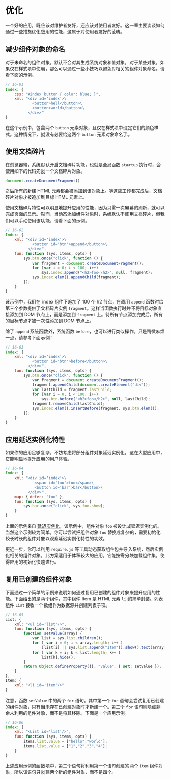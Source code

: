 # 优化

一个好的应用，既应该对维护者友好，还应该对使用者友好。这一章主要谈谈如何通过一些措施优化应用的性能，这属于对使用者友好的范畴。

## 减少组件对象的命名

对于未命名的组件对象，默认不会对其生成系统对象和值对象。对于某些对象，如果仅在样式项中使用，那么可以通过一些小技巧以避免对相关的组件对象命名。请看下面的示例。

```js
// 16-01
Index: {
    css: "#index button { color: blue; }",
    xml: "<div id='index'>\
            <button>hell</button>\
            <button>world</button>\
          </div>"
}
```

在这个示例中，包含两个 `button` 元素对象，且仅在样式项中设定它们的颜色样式。这种情况下，就没有必要给这两个 `button` 元素对象命名了。

## 使用文档碎片

在浏览器端，系统默认开启文档碎片功能，也就是全局函数 `startup` 执行时，会使用如下的代码先创一个文档碎片对象。

```js
document.createDocumentFragment()
```

之后所有的新建 HTML 元素都会被添加到该对象上。等这些工作都完成后，文档碎片对象才被追加到目标 HTML 元素上。

使用文档碎片特性可以明显地提升应用的性能，因为只需一次屏幕的刷新，就可以完成页面的显示。然而，当动态添加组件对象时，系统默认不使用文档碎片，但我们可以手动使用该功能，请看下面的示例。

```js
// 16-02
Index: {
    xml: "<div id='index'>\
            <button id='btn'>append</button>\
          </div>",
    fun: function (sys, items, opts) {
        sys.btn.once("click", function () {
            var fragment = document.createDocumentFragment();
            for (var i = 0; i < 100; i++)
                sys.index.append("<h2>foo</h2>", null, fragment);
            sys.index.elem().appendChild(fragment);
        });
    }
}
```

该示例中，我们在 index 组件下追加了 100 个 h2 节点，在调用 `append` 函数时给第三个参数提供了文档碎片实例 `fragment`。这样当函数执行时并不将目标对象直接添加到 DOM 节点上，而是添加到 `fragment` 上。待所有节点添加完成后，所有的目标节点才被一次性添加到 DOM 节点上。

除了 `append` 系统函数外，系统函数 `before`，也可以进行类似操作，只是稍微麻烦一点，请参考下面示例：

```js
// 16-03
Index: {
    xml: "<div id='index'>\
            <button id='btn'>before</button>\
          </div>",
    fun: function (sys, items, opts) {
        sys.btn.once("click", function () {
            var fragment = document.createDocumentFragment();
            fragment.appendChild(document.createElement("div"));
            var lastChild = fragment.lastChild;
            for (var i = 0; i < 100; i++)
                sys.btn.before("<h2>foo</h2>", null, lastChild);
            fragment.removeChild(lastChild);
            sys.index.elem().insertBefore(fragment, sys.btn.elem());
        });
    }
}
```

## 应用延迟实例化特性

如果你的应用足够复杂，不妨考虑将部分组件对象延迟实例化。这在大型应用中，它能明显地提升应用的用户体验。

```js
// 16-04
Index: {
    xml: "<div id='index'>\
             <span id='foo'>foo</span>\
             <button id='bar'>bar</button>\
          </div>",
    map: { defer: "foo" },
    fun: function (sys, items, opts) {
        sys.bar.once("click", sys.foo.show);
    }
}
```

上面的示例来自 [延迟实例化](/docs#延迟实例化)，该示例中，组件对象 `foo` 被设计成延迟实例化的。当然这个示例较为简单，你可以尝试把组件对象 `foo` 替换成复杂的，需要初始化较长时长的组件对象以观察延迟实例化特性的功效。

更近一步，你可以利用 `require.js` 等工具动态获取组件包并导入系统，然后实例化相关的组件对象。此方案适用于体积较大的应用，它能按需分块加载组件集，使得应用的初始化快速进行。

## 复用已创建的组件对象

下面通过一个简单的示例来说明如何通过复用已创建的组件对象来提升应用的性能。下面给出的是两个组件，其中组件 Item 是 HTML 元素 `li` 的简单封装。列表组件 `List` 接收一个数组作为数据源并创建列表子项。

```js
// 16-05
List: {
    xml: "<ul id='list'/>",
    fun: function (sys, items, opts) {
        function setValue(array) {
            var list = sys.list.children();
            for ( var i = 0; i < array.length; i++ )
                (list[i] || sys.list.append("Item")).show().text(array[i]);
            for ( var k = i; k < list.length; k++ )
                list[k].hide();
        }
        return Object.defineProperty({}, "value", { set: setValue });
    }
},
Item: {
    xml: "<li id='item'/>"
}
```

注意，函数 `setValue` 中的两个 `for` 语句。其中第一个 `for` 语句会尝试复用已创建的组件对象，只有当未存在已创建对象时才新建一个。第二个 `for` 语句则隐藏剩余未利用的组件对象，而不是将其移除。下面是一个应用示例。

```js
// 16-06
Index: {
    xml: "<List id='list'/>",
    fun: function (sys, items, opts) {
        items.list.value = ["hello","world"];
        items.list.value = ["1","2","3","4"];
    }
}
```

上述应用示例的函数项中，第二个语句将利用第一个语句创建的两个 `Item` 组件对象，所以该语句只创建两个新的组件对象，而不是四个。